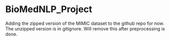 # BioMedNLP_Project

Adding the zipped version of the MIMIC dataset to the github repo for now. The unzipped version is in gitignore. Will remove this after preprocessing is done.